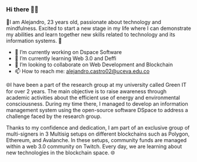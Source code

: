 ### Hi there 👋🌐

🔹I am Alejandro, 23 years old, passionate about technology and mindfulness. Excited to start a new stage in my life where I can demonstrate my abilities and learn together new skills related to technology and its information systems. 🔹

- 🔭 I’m currently working on Dspace Software
- 🌱 I’m currently learning Web 3.0 and Deffi
- 👯 I’m looking to collaborate on Web Development and Blockchain
- 📫 How to reach me: alejandro.castro02@uceva.edu.co

🌐I have been a part of the research group at my university called Green IT for over 2 years. The main objective is to raise awareness through academic activities about the efficient use of energy and environmental consciousness. During my time there, I managed to develop an information management system using the open-source software DSpace to address a challenge faced by the research group.

Thanks to my confidence and dedication, I am part of an exclusive group of multi-signers in 3 Multisig setups on different blockchains such as Polygon, Ethereum, and Avalanche. In these setups, community funds are managed within a web 3.0 community on Twitch. Every day, we are learning about new technologies in the blockchain space. 🌐
